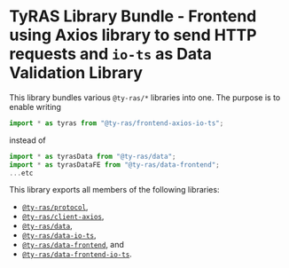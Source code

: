 # TyRAS Library Bundle - Frontend using Axios library to send HTTP requests and `io-ts` as Data Validation Library

This library bundles various `@ty-ras/*` libraries into one.
The purpose is to enable writing
```ts
import * as tyras from "@ty-ras/frontend-axios-io-ts";
```
instead of
```ts
import * as tyrasData from "@ty-ras/data";
import * as tyrasDataFE from "@ty-ras/data-frontend";
...etc
```

This library exports all members of the following libraries:
- [`@ty-ras/protocol`](https://npmjs.com/package/@ty-ras/protocol),
- [`@ty-ras/client-axios`](https://npmjs.com/package/@ty-ras/client-axios),
- [`@ty-ras/data`](https://npmjs.com/package/@ty-ras/data),
- [`@ty-ras/data-io-ts`](https://npmjs.com/package/@ty-ras/data-io-ts),
- [`@ty-ras/data-frontend`](https://npmjs.com/package/@ty-ras/data-frontend), and
- [`@ty-ras/data-frontend-io-ts`](https://npmjs.com/package/@ty-ras/data-frontend-io-ts).
